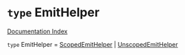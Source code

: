 # `type` EmitHelper

[Documentation Index](../README.md)

`type` EmitHelper = [ScopedEmitHelper](../private.interface.ScopedEmitHelper/README.md) | [UnscopedEmitHelper](../private.interface.UnscopedEmitHelper/README.md)